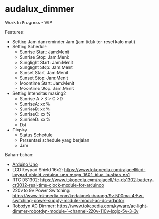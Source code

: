 # audalux_dimmer
Work In Progress - WIP

Features:
- Setting Jam dan reminder Jam (jam tidak ter-reset kalo mati)
- Setting Schedule
  - Sunrise Start: Jam:Menit
  - Sunrise Stop: Jam:Menit
  - Sunglight Start: Jam:Menit
  - Sunglight Stop: Jam:Menit
  - Sunset Start: Jam:Menit
  - Sunset Stop: Jam:Menit
  - Moontime Start: Jam:Menit
  - Moontime Stop: Jam:Menit
- Setting Intensitas masing2
  - Sunrise A > B > C >D
  - SunriseA: xx %
  - SunriseB: xx %
  - SunriseC: xx %
  - SunriseD: xx %
  - Dst
- Display
  - Status Schedule
  - Persentasi schedule yang berjalan
  - Jam
  
Bahan-bahan:
- [Arduino Uno](https://pages.github.com](https://www.tokopedia.com/rajacell/arduinoo-uno-r3-smd-high-quality-atmega328-ch340g-5v-16mhz-dev-board-uno-r3-board)/)
- LCD Keypad Shield 16x2: https://www.tokopedia.com/rajacell/lcd-keypad-shield-arduino-uno-mega-1602-blue-kualitas-no1
- RTC DS1302: https://www.tokopedia.com/rajacell/rtc-ds1302-battery-cr3032-real-time-clock-module-for-arduinoo
- 220v to 9v Power Switching: https://www.tokopedia.com/kedaianekabarang/9v-500ma-4-5w-switching-power-supply-module-modul-ac-dc-adaptor
- Robodyn AC Dimmer: https://www.tokopedia.com/kyware/ac-light-dimmer-robotdyn-module-1-channel-220v-110v-logic-5v-3-3v
